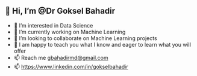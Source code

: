 ## 👋 Hi, I’m @Dr Goksel Bahadir
- 👀 I’m interested in Data Science
- 🔭 I’m currently working on Machine Learning
- 💞️ I’m looking to collaborate on Machine Learning projects
- :speech_balloon: I am happy to teach you what I know and eager to learn what you will offer
- 📫 Reach me gbahadirmd@gmail.com
- 📫 https://www.linkedin.com/in/gokselbahadir


